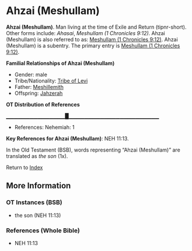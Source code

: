 # Ahzai (Meshullam)
**Ahzai (Meshullam)**. 
Man living at the time of Exile and Return (tipnr-short). 
Other forms include: 
*Ahasai*, *Meshullam (1 Chronicles 9:12)*. 
Ahzai (Meshullam) is also referred to as: 
[Meshullam (1 Chronicles 9:12)](Meshullam.7.md). 
Ahzai (Meshullam) is a subentry. The primary entry is 
[Meshullam (1 Chronicles 9:12)](Meshullam.7.md). 




**Familial Relationships of Ahzai (Meshullam)**


* Gender: male
* Tribe/Nationality: [Tribe of Levi](../../../groups/md/acai/Levi.md)
* Father: [Meshillemith](Meshillemith.md)
* Offspring: [Jahzerah](Jahzerah.md)


**OT Distribution of References**

▁▁▁▁▁▁▁▁▁▁▁▁▁▁▁█▁▁▁▁▁▁▁▁▁▁▁▁▁▁▁▁▁▁▁▁▁▁▁
* References: Nehemiah: 1



**Key References for Ahzai (Meshullam)**: 
NEH 11:13. 


In the Old Testament (BSB), words representing “Ahzai (Meshullam)” are translated as 
*the son* (1x). 




Return to [Index](00-Index.md)

## More Information

### OT Instances (BSB)

* the son (NEH 11:13)



### References (Whole Bible)

* NEH 11:13



